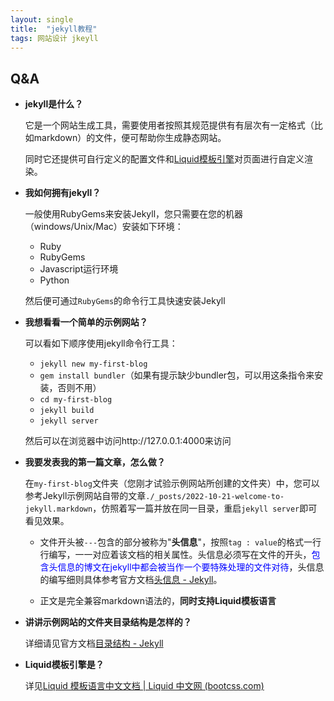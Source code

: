 ```yaml
---
layout: single
title:  "jekyll教程"
tags: 网站设计 jkeyll
---
```


## Q&A

+ **jekyll是什么？**

  它是一个网站生成工具，需要使用者按照其规范提供有有层次有一定格式（比如markdown）的文件，便可帮助你生成静态网站。

  同时它还提供可自行定义的配置文件和[Liquid模板引擎](https://liquid.bootcss.com/)对页面进行自定义渲染。

+ **我如何拥有jekyll？**

  一般使用RubyGems来安装Jekyll，您只需要在您的机器（windows/Unix/Mac）安装如下环境：

  + Ruby
  + RubyGems
  + Javascript运行环境
  + Python

  然后便可通过`RubyGems`的命令行工具快速安装Jekyll

+ **我想看看一个简单的示例网站？**

  可以看如下顺序使用jekyll命令行工具：

  + `jekyll new my-first-blog`
  + `gem install bundler`（如果有提示缺少bundler包，可以用这条指令来安装，否则不用）
  + `cd my-first-blog`
  + `jekyll build`
  + `jekyll server`

  然后可以在浏览器中访问http://127.0.0.1:4000来访问

+ **我要发表我的第一篇文章，怎么做？**

  在`my-first-blog`文件夹（您刚才试验示例网站所创建的文件夹）中，您可以参考Jekyll示例网站自带的文章`./_posts/2022-10-21-welcome-to-jekyll.markdown`，仿照着写一篇并放在同一目录，重启`jekyll server`即可看见效果。

  + 文件开头被`---`包含的部分被称为"**头信息**"，按照`tag : value`的格式一行行编写，一一对应着该文档的相关属性。头信息必须写在文件的开头，<font color=blue>包含头信息的博文在jekyll中都会被当作一个要特殊处理的文件对待</font>，头信息的编写细则具体参考官方文档[头信息 - Jekyll](http://jekyllcn.com/docs/frontmatter/)。

  + 正文是完全兼容markdown语法的，**同时支持Liquid模板语言**

+ **讲讲示例网站的文件夹目录结构是怎样的？**

  详细请见官方文档[目录结构 - Jekyll](http://jekyllcn.com/docs/structure/)

+ **Liquid模板引擎是？**

  详见[Liquid 模板语言中文文档 | Liquid 中文网 (bootcss.com)](https://liquid.bootcss.com/)

